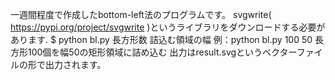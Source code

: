 一週間程度で作成したbottom-left法のプログラムです。
svgwrite( https://pypi.org/project/svgwrite )というライブラリをダウンロードする必要があります.
$ python bl.py 長方形数 詰込む領域の幅
例：python bl.py 100 50  長方形100個を幅50の矩形領域に詰め込む
出力はresult.svgというベクターファイルの形で出力されます。
